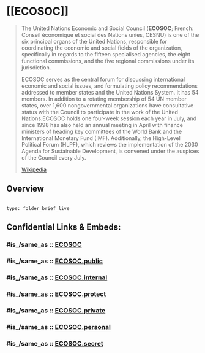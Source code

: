 ﻿---
aliases:
- CESNU
---

# [[ECOSOC]] 


> The United Nations Economic and Social Council (**ECOSOC**; French: Conseil économique et social des Nations unies, CESNU) is one of the six principal organs of the United Nations, responsible for coordinating the economic and social fields of the organization, specifically in regards to the fifteen specialised agencies, the eight functional commissions, and the five regional commissions under its jurisdiction.
>
> ECOSOC serves as the central forum for discussing international economic and social issues, and formulating policy recommendations addressed to member states and the United Nations System. It has 54 members. In addition to a rotating membership of 54 UN member states, over 1,600 nongovernmental organizations have consultative status with the Council to participate in the work of the United Nations.ECOSOC holds one four-week session each year in July, and since 1998 has also held an annual meeting in April with finance ministers of heading key committees of the World Bank and the International Monetary Fund (IMF). Additionally, the High-Level Political Forum (HLPF), which reviews the implementation of the 2030 Agenda for Sustainable Development, is convened under the auspices of the Council every July.
>
> [Wikipedia](https://en.wikipedia.org/wiki/United%20Nations%20Economic%20and%20Social%20Council)

## Overview


```folderv
```

```ccard
type: folder_brief_live
```
 


## Confidential Links & Embeds: 

### #is_/same_as :: [ECOSOC](/_Standards/UN(United_Nations)/ECOSOC.md) 

### #is_/same_as :: [ECOSOC.public](/_public/UN(United_Nations)/ECOSOC.public.md) 

### #is_/same_as :: [ECOSOC.internal](/_internal/UN(United_Nations)/ECOSOC.internal.md) 

### #is_/same_as :: [ECOSOC.protect](/_protect/UN(United_Nations)/ECOSOC.protect.md) 

### #is_/same_as :: [ECOSOC.private](/_private/UN(United_Nations)/ECOSOC.private.md) 

### #is_/same_as :: [ECOSOC.personal](/_personal/UN(United_Nations)/ECOSOC.personal.md) 

### #is_/same_as :: [ECOSOC.secret](/_secret/UN(United_Nations)/ECOSOC.secret.md)


